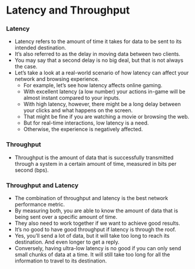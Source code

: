 # Latency and Throughput

### Latency
  - Latency refers to the amount of time it takes for data to be sent to its intended destination. 
  - It’s also referred to as the delay in moving data between two clients.
  - You may say that a second delay is no big deal, but that is not always the case. 
  - Let’s take a look at a real-world scenario of how latency can affect your network and browsing experience. 
    - For example, let’s see how latency affects online gaming.
    - With excellent latency (a low number) your actions in-game will be almost instant compared to your inputs.
    - With high latency, however, there might be a long delay between your clicks and what happens on the screen.
    - That might be fine if you are watching a movie or browsing the web. 
    - But for real-time interactions, low latency is a need. 
    - Otherwise, the experience is negatively affected.

### Throughput
  - Throughput is the amount of data that is successfully transmitted through a system in a certain amount of time, measured in bits per second (bps). 


### Throughput and Latency
  - The combination of throughput and latency is the best network performance metric.
  - By measuring both, you are able to know the amount of data that is being sent over a specific amount of time. 
  - They also need to work together if we want to achieve good results. 
  - It’s no good to have good throughput if latency is through the roof.
  - Yes, you’ll send a lot of data, but it will take too long to reach its destination. And even longer to get a reply.
  - Conversely, having ultra-low latency is no good if you can only send small chunks of data at a time. It will still take too long for all the information to travel to its destination.
